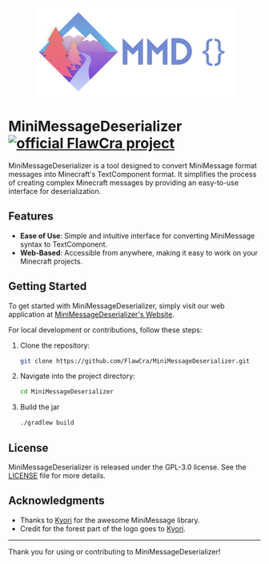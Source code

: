 <div align="center"><img src="src/main/resources/web/MMD.png"></div>

# MiniMessageDeserializer [![official FlawCra project](https://badges.flawcra.cc/official_flat_square)](https://github.com/FlawCra)

MiniMessageDeserializer is a tool designed to convert MiniMessage format messages into Minecraft's TextComponent format. It simplifies the process of creating complex Minecraft messages by providing an easy-to-use interface for deserialization.

## Features

- **Ease of Use**: Simple and intuitive interface for converting MiniMessage syntax to TextComponent.
- **Web-Based**: Accessible from anywhere, making it easy to work on your Minecraft projects.

## Getting Started

To get started with MiniMessageDeserializer, simply visit our web application at [MiniMessageDeserializer's Website](https://mmd.flawcra.cc).

For local development or contributions, follow these steps:

1. Clone the repository:
   ```bash
   git clone https://github.com/FlawCra/MiniMessageDeserializer.git
   ```
2. Navigate into the project directory:
   ```bash
   cd MiniMessageDeserializer
   ```
3. Build the jar
   ```bash
   ./gradlew build
   ```

## License

MiniMessageDeserializer is released under the GPL-3.0 license. See the [LICENSE](LICENSE) file for more details.

## Acknowledgments

- Thanks to [Kyori](https://kyori.net/) for the awesome MiniMessage library.
- Credit for the forest part of the logo goes to [Kyori](https://kyori.net/).

---

Thank you for using or contributing to MiniMessageDeserializer!
